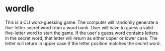 # wordle

This is a CLI word-guessing game. The computer will randomly generate a five-letter secret word from a word bank. User will have to guess a valid five-letter word to start the game. If the user's guess word contains letters in the secret word, that letter will return as either upper or lower case. The letter will return in upper case if the letter position matches the secret word.
